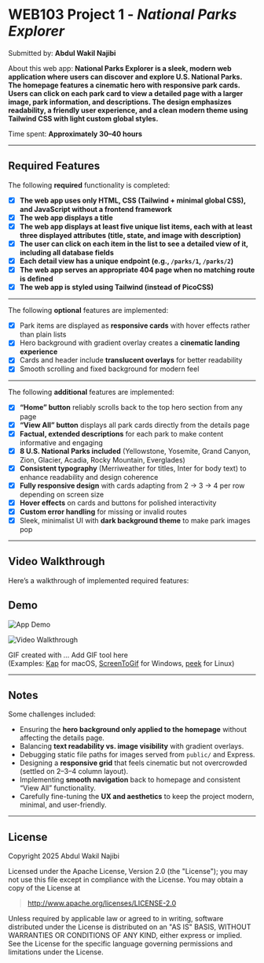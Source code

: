 # WEB103 Project 1 - _National Parks Explorer_

Submitted by: **Abdul Wakil Najibi**

About this web app: **National Parks Explorer is a sleek, modern web application where users can discover and explore U.S. National Parks. The homepage features a cinematic hero with responsive park cards. Users can click on each park card to view a detailed page with a larger image, park information, and descriptions. The design emphasizes readability, a friendly user experience, and a clean modern theme using Tailwind CSS with light custom global styles.**

Time spent: **Approximately 30–40 hours**

---

## Required Features

The following **required** functionality is completed:

- [x] **The web app uses only HTML, CSS (Tailwind + minimal global CSS), and JavaScript without a frontend framework**
- [x] **The web app displays a title**
- [x] **The web app displays at least five unique list items, each with at least three displayed attributes (title, state, and image with description)**
- [x] **The user can click on each item in the list to see a detailed view of it, including all database fields**
- [x] **Each detail view has a unique endpoint (e.g., `/parks/1`, `/parks/2`)**
- [x] **The web app serves an appropriate 404 page when no matching route is defined**
- [x] **The web app is styled using Tailwind (instead of PicoCSS)**

---

The following **optional** features are implemented:

- [x] Park items are displayed as **responsive cards** with hover effects rather than plain lists
- [x] Hero background with gradient overlay creates a **cinematic landing experience**
- [x] Cards and header include **translucent overlays** for better readability
- [x] Smooth scrolling and fixed background for modern feel

---

The following **additional** features are implemented:

- [x] **“Home” button** reliably scrolls back to the top hero section from any page
- [x] **“View All” button** displays all park cards directly from the details page
- [x] **Factual, extended descriptions** for each park to make content informative and engaging
- [x] **8 U.S. National Parks included** (Yellowstone, Yosemite, Grand Canyon, Zion, Glacier, Acadia, Rocky Mountain, Everglades)
- [x] **Consistent typography** (Merriweather for titles, Inter for body text) to enhance readability and design coherence
- [x] **Fully responsive design** with cards adapting from 2 → 3 → 4 per row depending on screen size
- [x] **Hover effects** on cards and buttons for polished interactivity
- [x] **Custom error handling** for missing or invalid routes
- [x] Sleek, minimalist UI with **dark background theme** to make park images pop

---

## Video Walkthrough

Here’s a walkthrough of implemented required features:

## Demo

![App Demo](./docs/demo.gif)

<img src='http://i.imgur.com/link/to/your/gif/file.gif' title='Video Walkthrough' width='' alt='Video Walkthrough' />

GIF created with … Add GIF tool here  
(Examples: [Kap](https://getkap.co/) for macOS, [ScreenToGif](https://www.screentogif.com/) for Windows, [peek](https://github.com/phw/peek) for Linux)

---

## Notes

Some challenges included:

- Ensuring the **hero background only applied to the homepage** without affecting the details page.
- Balancing **text readability vs. image visibility** with gradient overlays.
- Debugging static file paths for images served from `public/` and Express.
- Designing a **responsive grid** that feels cinematic but not overcrowded (settled on 2–3–4 column layout).
- Implementing **smooth navigation** back to homepage and consistent “View All” functionality.
- Carefully fine-tuning the **UX and aesthetics** to keep the project modern, minimal, and user-friendly.

---

## License

Copyright 2025 Abdul Wakil Najibi

Licensed under the Apache License, Version 2.0 (the "License"); you may not use this file except in compliance with the License. You may obtain a copy of the License at

> http://www.apache.org/licenses/LICENSE-2.0

Unless required by applicable law or agreed to in writing, software distributed under the License is distributed on an "AS IS" BASIS, WITHOUT WARRANTIES OR CONDITIONS OF ANY KIND, either express or implied. See the License for the specific language governing permissions and limitations under the License.
